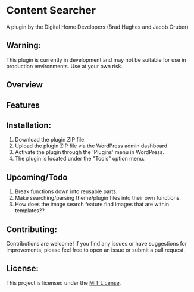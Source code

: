 # Content Searcher

A plugin by the Digital Home Developers (Brad Hughes and Jacob Gruber)

## Warning:
This plugin is currently in development and may not be suitable for use in production environments. Use at your own risk.

## Overview

## Features

## Installation:
1. Download the plugin ZIP file.
2. Upload the plugin ZIP file via the WordPress admin dashboard.
3. Activate the plugin through the 'Plugins' menu in WordPress.
4. The plugin is located under the "Tools" option menu.

## Upcoming/Todo
1. Break functions down into reusable parts.
2. Make searching/parsing theme/plugin files into their own functions.
3. How does the image search feature find images that are within templates??


## Contributing:
Contributions are welcome! If you find any issues or have suggestions for improvements, please feel free to open an issue or submit a pull request.

## License:
This project is licensed under the [MIT License](LICENSE).